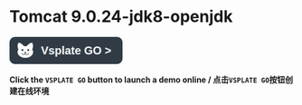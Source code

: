 # Tomcat 9.0.24-jdk8-openjdk

<a href="https://www.vsplate.com/?docker-compose=https://github.com/vsplate/dcenvs/tomcat/9.0.24-jdk8-openjdk"><img alt="VSPLATE GO" src="https://raw.githubusercontent.com/vsplate/images/master/vsgo_btn.png" width="200px"></a>

**Click the `VSPLATE GO` button to launch a demo online / 点击`VSPLATE GO`按钮创建在线环境**